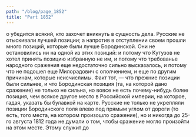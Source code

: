 ```yaml
---
path: "/blog/page_1852"
title: "Part 1852"
---
```


о убедится всякий, кто захочет вникнуть в сущность дела.
Русские не отыскивали лучшей позиции; а напротив в отступлении своем прошли много позиций, которые были лучше Бородинской. Они не остановились ни на одной из этих позиций: и потому что Кутузов не хотел принять позицию избранную не им, и потому что требованье народного сражения еще недостаточно сильно высказалось, и потому что не подошел еще Милорадович с ополчением, и еще по другим причинам, которые неисчислимы. Факт тот, — что прежние позиции были сильнее, и что Бородинская позиция (та, на которой дано сражение) не только не сильна, но вовсе не есть почему-нибудь более позиция, чем всякое другое место в Российской империи, на которое, гадая, указать бы булавкой на карте.
Русские не только не укрепляли позиции Бородинского поля влево под прямым углом от дороги (то есть, того места, на котором произошло сражение), но и никогда до 25-го августа 1812 года не думали о том, чтобы сражение могло произойти на этом месте. Этому служит до
